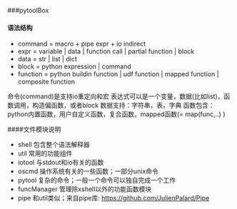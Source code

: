 ###pytoolBox

#### 语法结构
- command = macro + pipe expr + io indirect
- expr = variable | data | function call | partial function | block
- data = str | list | dict
- block = python expression | command
- function = python buildin function | udf function | mapped function | composite function

命令(command)是支持io重定向和宏
表达式可以是一个变量，数据(比如list)，函数调用，构造偏函数，或者block
数据支持：字符串，表，字典
函数包含：python内置函数，用户自定义函数，复合函数，mapped函数(= map(func,..) )


####文件模块说明
- shell 包含整个语法解释器
- util 常用的功能组件
- iotool 与stdout和io有关的函数
- oscmd 操作系统有关的一些函数；一部分unix命令
- pytool 复杂的命令；一般一个命令可以独自完成一个工作
- funcManager 管理除xshell以外的功能函数模块
- pipe 和util类似；来自pipe库: https://github.com/JulienPalard/Pipe


